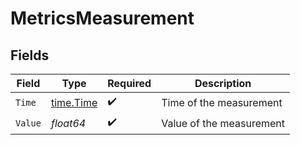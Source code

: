 # MetricsMeasurement


## Fields

| Field                                     | Type                                      | Required                                  | Description                               |
| ----------------------------------------- | ----------------------------------------- | ----------------------------------------- | ----------------------------------------- |
| `Time`                                    | [time.Time](https://pkg.go.dev/time#Time) | :heavy_check_mark:                        | Time of the measurement                   |
| `Value`                                   | *float64*                                 | :heavy_check_mark:                        | Value of the measurement                  |